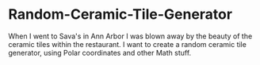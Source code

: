 # Random-Ceramic-Tile-Generator
When I went to Sava's in Ann Arbor I was blown away by the beauty of the ceramic tiles within the restaurant. I want to create a random ceramic tile generator, using Polar coordinates and other Math stuff. 
